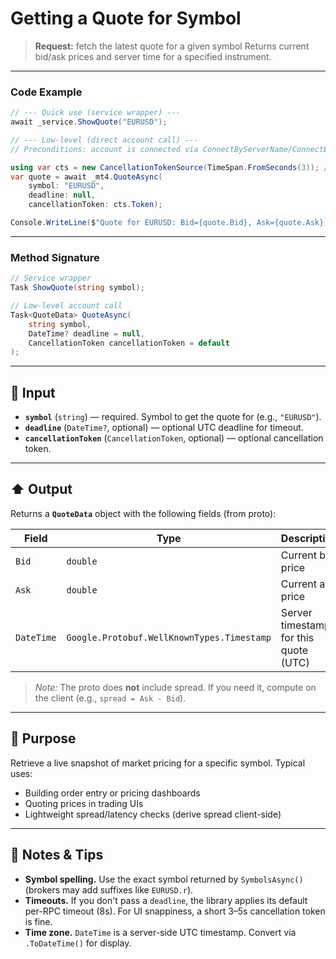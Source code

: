 # Getting a Quote for Symbol

> **Request:** fetch the latest quote for a given symbol
> Returns current bid/ask prices and server time for a specified instrument.

---

### Code Example

```csharp
// --- Quick use (service wrapper) ---
await _service.ShowQuote("EURUSD");

// --- Low-level (direct account call) ---
// Preconditions: account is connected via ConnectByServerName/ConnectByHostPort.

using var cts = new CancellationTokenSource(TimeSpan.FromSeconds(3)); // keep short; bump if your terminal is slow
var quote = await _mt4.QuoteAsync(
    symbol: "EURUSD",
    deadline: null,
    cancellationToken: cts.Token);

Console.WriteLine($"Quote for EURUSD: Bid={quote.Bid}, Ask={quote.Ask}, Time={quote.DateTime.ToDateTime():yyyy-MM-dd HH:mm:ss}");
```

---

### Method Signature

```csharp
// Service wrapper
Task ShowQuote(string symbol);
```

```csharp
// Low-level account call
Task<QuoteData> QuoteAsync(
    string symbol,
    DateTime? deadline = null,
    CancellationToken cancellationToken = default
);
```

---

## 🔽 Input

* **`symbol`** (`string`) — required. Symbol to get the quote for (e.g., `"EURUSD"`).
* **`deadline`** (`DateTime?`, optional) — optional UTC deadline for timeout.
* **`cancellationToken`** (`CancellationToken`, optional) — optional cancellation token.

---

## ⬆️ Output

Returns a **`QuoteData`** object with the following fields (from proto):

| Field      | Type                                       | Description                           |
| ---------- | ------------------------------------------ | ------------------------------------- |
| `Bid`      | `double`                                   | Current bid price                     |
| `Ask`      | `double`                                   | Current ask price                     |
| `DateTime` | `Google.Protobuf.WellKnownTypes.Timestamp` | Server timestamp for this quote (UTC) |

> *Note:* The proto does **not** include spread. If you need it, compute on the client (e.g., `spread = Ask - Bid`).

---

## 🎯 Purpose

Retrieve a live snapshot of market pricing for a specific symbol. Typical uses:

* Building order entry or pricing dashboards
* Quoting prices in trading UIs
* Lightweight spread/latency checks (derive spread client-side)

---

## 🧩 Notes & Tips

* **Symbol spelling.** Use the exact symbol returned by `SymbolsAsync()` (brokers may add suffixes like `EURUSD.r`).
* **Timeouts.** If you don't pass a `deadline`, the library applies its default per-RPC timeout (8s). For UI snappiness, a short 3–5s cancellation token is fine.
* **Time zone.** `DateTime` is a server-side UTC timestamp. Convert via `.ToDateTime()` for display.
